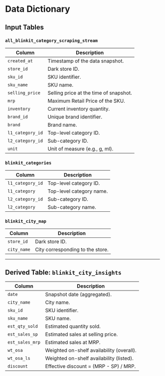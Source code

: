 # Data Dictionary

## Input Tables

### `all_blinkit_category_scraping_stream`
| Column         | Description                                |
|----------------|--------------------------------------------|
| `created_at`   | Timestamp of the data snapshot.            |
| `store_id`     | Dark store ID.                             |
| `sku_id`       | SKU identifier.                            |
| `sku_name`     | SKU name.                                  |
| `selling_price`| Selling price at the time of snapshot.     |
| `mrp`          | Maximum Retail Price of the SKU.           |
| `inventory`    | Current inventory quantity.                |
| `brand_id`     | Unique brand identifier.                   |
| `brand`        | Brand name.                                |
| `l1_category_id` | Top-level category ID.                   |
| `l2_category_id` | Sub-category ID.                         |
| `unit`         | Unit of measure (e.g., g, ml).             |

### `blinkit_categories`
| Column          | Description                               |
|-----------------|-------------------------------------------|
| `l1_category_id`| Top-level category ID.                    |
| `l1_category`   | Top-level category name.                  |
| `l2_category_id`| Sub-category ID.                          |
| `l2_category`   | Sub-category name.                        |

### `blinkit_city_map`
| Column          | Description                               |
|-----------------|-------------------------------------------|
| `store_id`      | Dark store ID.                            |
| `city_name`     | City corresponding to the store.          |

---

## Derived Table: `blinkit_city_insights`
| Column           | Description                              |
|------------------|------------------------------------------|
| `date`           | Snapshot date (aggregated).              |
| `city_name`      | City name.                               |
| `sku_id`         | SKU identifier.                          |
| `sku_name`       | SKU name.                                |
| `est_qty_sold`   | Estimated quantity sold.                 |
| `est_sales_sp`   | Estimated sales at selling price.        |
| `est_sales_mrp`  | Estimated sales at MRP.                  |
| `wt_osa`         | Weighted on-shelf availability (overall).|
| `wt_osa_ls`      | Weighted on-shelf availability (listed). |
| `discount`       | Effective discount = (MRP - SP) / MRP.   |
